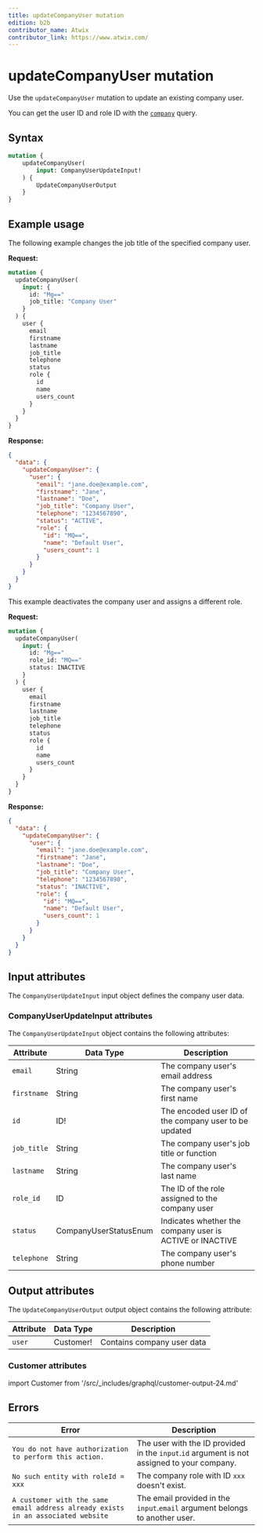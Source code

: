 ```yaml
---
title: updateCompanyUser mutation
edition: b2b
contributor_name: Atwix
contributor_link: https://www.atwix.com/
---
```


# updateCompanyUser mutation

Use the `updateCompanyUser` mutation to update an existing company user.

You can get the user ID and role ID with the [`company`](../queries/company.md) query.

## Syntax

```graphql
mutation {
    updateCompanyUser(
        input: CompanyUserUpdateInput!
    ) {
        UpdateCompanyUserOutput
    }
}
```

## Example usage

The following example changes the job title of the specified company user.

**Request:**

```graphql
mutation {
  updateCompanyUser(
    input: {
      id: "Mg=="
      job_title: "Company User"
    }
  ) {
    user {
      email
      firstname
      lastname
      job_title
      telephone
      status
      role {
        id
        name
        users_count
      }
    }
  }
}
```

**Response:**

```json
{
  "data": {
    "updateCompanyUser": {
      "user": {
        "email": "jane.doe@example.com",
        "firstname": "Jane",
        "lastname": "Doe",
        "job_title": "Company User",
        "telephone": "1234567890",
        "status": "ACTIVE",
        "role": {
          "id": "MQ==",
          "name": "Default User",
          "users_count": 1
        }
      }
    }
  }
}
```

This example deactivates the company user and assigns a different role.

**Request:**

```graphql
mutation {
  updateCompanyUser(
    input: {
      id: "Mg=="
      role_id: "MQ=="
      status: INACTIVE
    }
  ) {
    user {
      email
      firstname
      lastname
      job_title
      telephone
      status
      role {
        id
        name
        users_count
      }
    }
  }
}
```

**Response:**

```json
{
  "data": {
    "updateCompanyUser": {
      "user": {
        "email": "jane.doe@example.com",
        "firstname": "Jane",
        "lastname": "Doe",
        "job_title": "Company User",
        "telephone": "1234567890",
        "status": "INACTIVE",
        "role": {
          "id": "MQ==",
          "name": "Default User",
          "users_count": 1
        }
      }
    }
  }
}
```

## Input attributes

The `CompanyUserUpdateInput` input object defines the company user data.

### CompanyUserUpdateInput attributes

The `CompanyUserUpdateInput` object contains the following attributes:

Attribute |  Data Type | Description
--- | --- | ---
`email` | String | The company user's email address
`firstname` | String | The company user's first name
`id` | ID! | The encoded user ID of the company user to be updated
`job_title` | String | The company user's job title or function
`lastname` | String | The company user's last name
`role_id` | ID | The ID of the role assigned to the company user
`status` | CompanyUserStatusEnum | Indicates whether the company user is ACTIVE or INACTIVE
`telephone` | String | The company user's phone number

## Output attributes

The `UpdateCompanyUserOutput` output object contains the following attribute:

Attribute |  Data Type | Description
--- | --- | ---
`user` | Customer! | Contains company user data

### Customer attributes

import Customer from '/src/_includes/graphql/customer-output-24.md'

<Customer />

## Errors

Error | Description
--- | ---
`You do not have authorization to perform this action.` | The user with the ID provided in the `input`.`id` argument is not assigned to your company.
`No such entity with roleId = xxx` | The company role with ID `xxx` doesn't exist.
`A customer with the same email address already exists in an associated website` | The email provided in the `input`.`email` argument belongs to another user.
